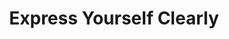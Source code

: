 ---
ee_id: '4151'
site: '1'
type: '2'
long_id: 2012-117 Express Yourself Clearly
url: 2012-117-express-yourself-clearly
title: Express Yourself Clearly
year: '2012'
medium: Walmart Polar Bear TV, USB stick, Jpeg sequence
commission:
dims: 30 x 32 x 11 inches
pitch: "​Clinton jogging on a TV which looks like apolar bear :/"
ps:
live_url:
related: "[4152] [2013-062] 2013-062 Express Yourself Clearly"
youtube:
imgs: express-yourself-clearly-2012-117-full-database-Team.jpg
subheading:
display_year: '2012'
download:
add_credit:
add_credits:
related_code:
layout: things-i-made
---